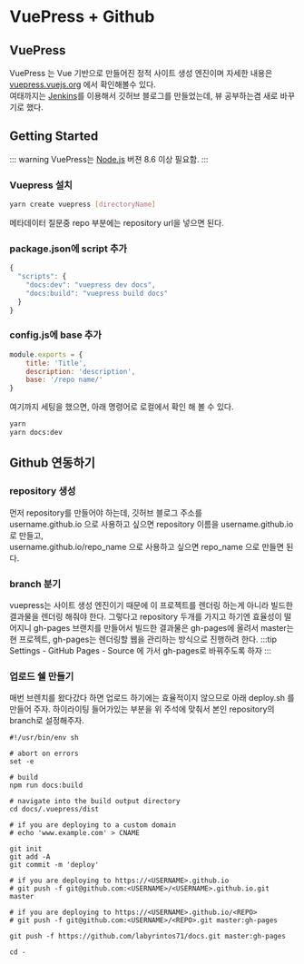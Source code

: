 # VuePress + Github

## VuePress

VuePress 는 Vue 기반으로 만들어진 정적 사이트 생성 엔진이며 자세한 내용은 [vuepress.vuejs.org](https://vuepress.vuejs.org/) 에서 확인해볼수 있다.  
여태까지는 [Jenkins](https://www.jenkins.io/)를 이용해서 깃허브 블로그를 만들었는데, 뷰 공부하는겸 새로 바꾸기로 했다.  

## Getting Started
::: warning
VuePress는 [Node.js](https://nodejs.org/ko/) 버젼 8.6 이상 필요함.
:::  

### Vuepress 설치

```bash
yarn create vuepress [directoryName]
```
메타데이터 질문중 repo 부분에는 repository url을 넣으면 된다. 

### package.json에 script 추가
``` js
{
  "scripts": {
    "docs:dev": "vuepress dev docs",
    "docs:build": "vuepress build docs"
  }
}
```

### config.js에 base 추가
``` js
module.exports = {
    title: 'Title',
    description: 'description',
    base: '/repo name/'
}
```
여기까지 세팅을 했으면, 아래 명령어로 로컬에서 확인 해 볼 수 있다.

```bash
yarn
yarn docs:dev
```  

## Github 연동하기  

### repository 생성
먼저 repository를 만들어야 하는데, 깃허브 블로그 주소를  
username.github.io 으로 사용하고 싶으면 repository 이름을 username.github.io 로 만들고,  
username.github.io/repo_name 으로 사용하고 싶으면 repo_name 으로 만들면 된다.  

### branch 분기
vuepress는 사이트 생성 엔진이기 때문에 이 프로젝트를 렌더링 하는게 아니라 빌드한 결과물을 렌더링 해줘야 한다. 그렇다고 repository 두개를 가지고 하기엔 효율성이 떨어지니 gh-pages 브랜치를 만들어서 빌드한 결과물은 gh-pages에 올려서 master는 현 프로젝트, gh-pages는 렌더링할 웹을 관리하는 방식으로 진행하려 한다.
:::tip
Settings - GitHub Pages - Source 에 가서 gh-pages로 바꿔주도록 하자
:::  

### 업로드 쉘 만들기
매번 브렌치를 왔다갔다 하면 업로드 하기에는 효율적이지 않으므로 아래 deploy.sh 를 만들어 주자. 
 하이라이팅 들어가있는 부분을 위 주석에 맞춰서 본인 repository의 branch로 설정해주자.
```sh{25}
#!/usr/bin/env sh

# abort on errors
set -e

# build
npm run docs:build

# navigate into the build output directory
cd docs/.vuepress/dist

# if you are deploying to a custom domain
# echo 'www.example.com' > CNAME

git init
git add -A
git commit -m 'deploy'

# if you are deploying to https://<USERNAME>.github.io
# git push -f git@github.com:<USERNAME>/<USERNAME>.github.io.git master

# if you are deploying to https://<USERNAME>.github.io/<REPO>
# git push -f git@github.com:<USERNAME>/<REPO>.git master:gh-pages

git push -f https://github.com/labyrintos71/docs.git master:gh-pages

cd -
```